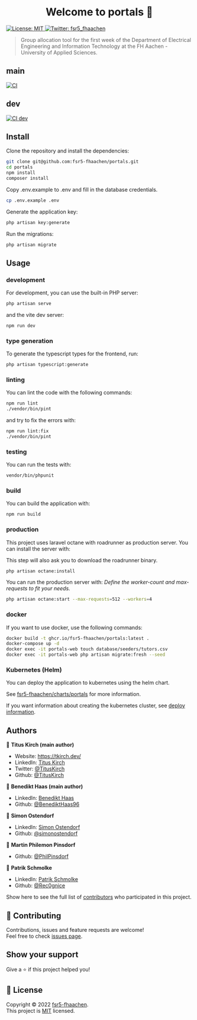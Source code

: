 <h1 align="center">Welcome to portals 👋</h1>
<p>
  <a href="https://github.com/fsr5-fhaachen/portals/blob/main/LICENSE" target="_blank">
    <img alt="License: MIT" src="https://img.shields.io/github/license/fsr5-fhaachen/portals" />
  </a>
  <a href="https://twitter.com/fsr5_fhaachen" target="_blank">
    <img alt="Twitter: fsr5_fhaachen" src="https://img.shields.io/twitter/follow/fsr5_fhaachen.svg?style=social" />
  </a>
</p>

> Group allocation tool for the first week of the Department of Electrical Engineering and Information Technology at the FH Aachen - University of Applied Sciences.

## main

<a href="https://github.com/fsr5-fhaachen/portals/actions/workflows/ci.yml" target="_blank">
  <img alt="CI" src="https://github.com/fsr5-fhaachen/portals/actions/workflows/ci.yml/badge.svg" />
</a>

## dev

<a href="https://github.com/fsr5-fhaachen/portals/actions/workflows/ci.yml" target="_blank">
  <img alt="CI dev" src="https://github.com/fsr5-fhaachen/portals/actions/workflows/ci.yml/badge.svg?branch=dev" />
</a>

## Install

Clone the repository and install the dependencies:

```sh
git clone git@github.com:fsr5-fhaachen/portals.git
cd portals
npm install
composer install
```

Copy .env.example to .env and fill in the database credentials.

```sh
cp .env.example .env
```

Generate the application key:

```sh
php artisan key:generate
```

Run the migrations:

```sh
php artisan migrate
```

## Usage

### development

For development, you can use the built-in PHP server:

```sh
php artisan serve
```

and the vite dev server:

```sh
npm run dev
```

### type generation

To generate the typescript types for the frontend, run:

```sh
php artisan typescript:generate
```

### linting

You can lint the code with the following commands:

```sh
npm run lint
./vendor/bin/pint
```

and try to fix the errors with:

```sh
npm run lint:fix
./vendor/bin/pint
```

### testing

You can run the tests with:

```sh
vendor/bin/phpunit
```

### build

You can build the application with:

```sh
npm run build
```

### production

This project uses laravel octane with roadrunner as production server. You can install the server with:

This step will also ask you to download the roadrunner binary.

```sh
php artisan octane:install
```

You can run the production server with:
_Define the worker-count and max-requests to fit your needs._

```sh
php artisan octane:start --max-requests=512 --workers=4
```

### docker

If you want to use docker, use the following commands:

```sh
docker build -t ghcr.io/fsr5-fhaachen/portals:latest .
docker-compose up -d
docker exec -it portals-web touch database/seeders/tutors.csv
docker exec -it portals-web php artisan migrate:fresh --seed
```

### Kubernetes (Helm)

You can deploy the application to kubernetes using the helm chart.

See [fsr5-fhaachen/charts/portals](github.com/fsr5-fhaachen/charts/charts/portals/) for more information.

If you want information about creating the kubernetes cluster, see [deploy information](./deploy).

## Authors

👤 **Titus Kirch (main author)**

- Website: https://tkirch.dev/
- LinkedIn: [Titus Kirch](https://www.linkedin.com/in/tituskirch/)
- Twitter: [@TitusKirch](https://twitter.com/TitusKirch)
- Github: [@TitusKirch](https://github.com/TitusKirch)

👤 **Benedikt Haas (main author)**

- LinkedIn: [Benedikt Haas](https://www.linkedin.com/in/benedikt-haas-ab698924a/)
- Github: [@BenediktHaas96](https://github.com/BenediktHaas96)

👤 **Simon Ostendorf**

- LinkedIn: [Simon Ostendorf](https://www.linkedin.com/in/simonostendorf/)
- Github: [@simonostendorf](https://github.com/simonostendorf)

👤 **Martin Philemon Pinsdorf**

- Github: [@PhilPinsdorf](https://github.com/PhilPinsdorf)

👤 **Patrik Schmolke**

- LinkedIn: [Patrik Schmolke](https://www.linkedin.com/in/patrik-schmolke-612962175/)
- Github: [@Rec0gnice](https://github.com/Rec0gnice)

Show here to see the full list of [contributors](https://github.com/fsr5-fhaachen/portals/graphs/contributors) who participated in this project.

## 🤝 Contributing

Contributions, issues and feature requests are welcome!<br />Feel free to check [issues page](https://github.com/fsr5-fhaachen/portals/issues).

## Show your support

Give a ⭐️ if this project helped you!

## 📝 License

Copyright © 2022 [fsr5-fhaachen](https://github.com/fsr5-fhaachen).<br />
This project is [MIT](https://github.com/fsr5-fhaachen/portals/blob/main/LICENSE) licensed.

